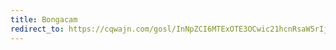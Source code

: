 ```yaml
---
title: Bongacam
redirect_to: https://cqwajn.com/gosl/InNpZCI6MTExOTE3OCwic21hcnRsaW5rIjp0cnVlfQ==eyJwaWQiOjEwODY1Mjcs?si1=&si2=
---
```

